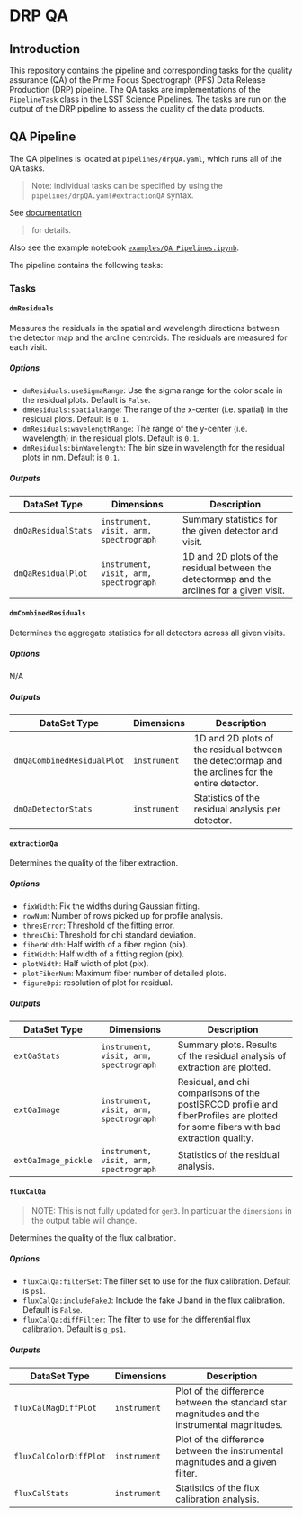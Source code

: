 DRP QA
======

## Introduction

This repository contains the pipeline and corresponding tasks for the quality
assurance (QA) of the Prime Focus Spectrograph (PFS) Data Release Production (DRP)
pipeline. The QA tasks are implementations of the `PipelineTask` class in the LSST
Science Pipelines. The tasks are run on the output of the DRP pipeline to assess
the quality of the data products.

## QA Pipeline

The QA pipelines is located at `pipelines/drpQA.yaml`, which runs all of the QA
tasks.

> Note: individual tasks can be specified by using the `pipelines/drpQA.yaml#extractionQA`
> syntax.
>
See [documentation](https://pipelines.lsst.io/modules/lsst.pipe.base/creating-a-pipeline.html#command-line-options-for-running-pipelines)
> for details.

Also see the example notebook [`examples/QA Pipelines.ipynb`](examples/QA%20Pipelines.ipynb).

The pipeline contains the following tasks:

### Tasks

#### `dmResiduals`

Measures the residuals in the spatial and wavelength directions between the
detector map and the arcline centroids. The residuals are measured for each
visit.

##### Options

- `dmResiduals:useSigmaRange`: Use the sigma range for the color scale in the residual plots. Default is `False`.
- `dmResiduals:spatialRange`: The range of the x-center (i.e. spatial) in the residual plots. Default is `0.1`.
- `dmResiduals:wavelengthRange`: The range of the y-center (i.e. wavelength) in the residual plots. Default is `0.1`.
- `dmResiduals:binWavelength`: The bin size in wavelength for the residual plots in nm. Default is `0.1`.

##### Outputs

| DataSet Type        | Dimensions                             | Description                                                                                 |
|---------------------|----------------------------------------|---------------------------------------------------------------------------------------------|
| `dmQaResidualStats` | `instrument, visit, arm, spectrograph` | Summary statistics for the given detector and visit.                                        | 
| `dmQaResidualPlot`  | `instrument, visit, arm, spectrograph` | 1D and 2D plots of the residual between the detectormap and the arclines for a given visit. |

#### `dmCombinedResiduals`

Determines the aggregate statistics for all detectors across all given visits.

##### Options

N/A

##### Outputs

| DataSet Type               | Dimensions   | Description                                                                                       |
|----------------------------|--------------|---------------------------------------------------------------------------------------------------|
| `dmQaCombinedResidualPlot` | `instrument` | 1D and 2D plots of the residual between the detectormap and the arclines for the entire detector. |
| `dmQaDetectorStats`        | `instrument` | Statistics of the residual analysis per detector.                                                 |

#### `extractionQa`

Determines the quality of the fiber extraction.

##### Options

- `fixWidth`: Fix the widths during Gaussian fitting.
- `rowNum`: Number of rows picked up for profile analysis.
- `thresError`: Threshold of the fitting error.
- `thresChi`: Threshold for chi standard deviation.
- `fiberWidth`: Half width of a fiber region (pix).
- `fitWidth`: Half width of a fitting region (pix).
- `plotWidth`: Half width of plot (pix).
- `plotFiberNum`: Maximum fiber number of detailed plots.
- `figureDpi`: resolution of plot for residual.

##### Outputs

| DataSet Type        | Dimensions                             | Description                                                                                                                        |
|---------------------|----------------------------------------|------------------------------------------------------------------------------------------------------------------------------------|
| `extQaStats`        | `instrument, visit, arm, spectrograph` | Summary plots. Results of the residual analysis of extraction are plotted.                                                         |
| `extQaImage`        | `instrument, visit, arm, spectrograph` | Residual, and chi comparisons of the postISRCCD profile and fiberProfiles are plotted for some fibers with bad extraction quality. |
| `extQaImage_pickle` | `instrument, visit, arm, spectrograph` | Statistics of the residual analysis.                                                                                               |

#### `fluxCalQa`

> NOTE: This is not fully updated for `gen3`. In particular the `dimensions` in the output table will change.

Determines the quality of the flux calibration.

##### Options

- `fluxCalQa:filterSet`: The filter set to use for the flux calibration. Default is `ps1`.
- `fluxCalQa:includeFakeJ`: Include the fake J band in the flux calibration. Default is `False`.
- `fluxCalQa:diffFilter`: The filter to use for the differential flux calibration. Default is `g_ps1`.

##### Outputs

| DataSet Type           | Dimensions   | Description                                                                                  |
|------------------------|--------------|----------------------------------------------------------------------------------------------|
| `fluxCalMagDiffPlot`   | `instrument` | Plot of the difference between the standard star magnitudes and the instrumental magnitudes. |
| `fluxCalColorDiffPlot` | `instrument` | Plot of the difference between the instrumental magnitudes and a given filter.               |
| `fluxCalStats`         | `instrument` | Statistics of the flux calibration analysis.                                                 |
